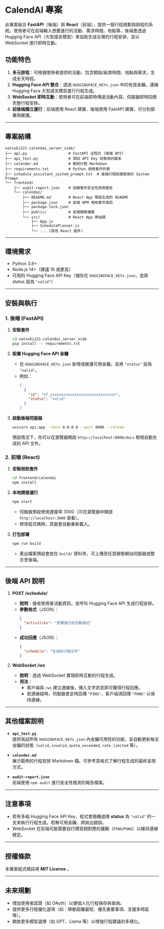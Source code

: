 # CalendAI 專案

此專案結合 **FastAPI**（後端）與 **React**（前端），提供一個行程規劃與排程的系統。使用者可在前端輸入想要進行的活動、需求時間、地點等，後端會透過 Hugging Face API（大型語言模型）來協助生成合理的行程安排，並以 WebSocket 進行即時互動。

## 功能特色

1. **多元排程**：可根據使用者提供的活動，包含開始/結束時間、地點與需求，生成全天時程。
2. **Hugging Face API 整合**：透過 `HUGGINGFACE_KEYs.json` 中的有效金鑰，連線 Hugging Face 大型語言模型進行行程生成。
3. **WebSocket 即時互動**：使用者可在前端即時傳遞活動內容，伺服器即時回應完整行程安排。
4. **前後端獨立運行**：前端使用 React 建置，後端使用 FastAPI 建置，可分別部署與維護。

---

## 專案結構

```
natsuki221-calendai_server_side/
├── api.py                   # FastAPI 主程式 (後端 API)
├── api_test.py              # 測試 API Key 狀態用的腳本
├── calender.md              # 範例行程 Markdown
├── requirements.txt         # Python 相依套件列表
├── schedule_assistant_system_prompt.txt  # 後端行程助理使用的 System Prompt
└── frontend/
    ├── audit-report.json    # 依賴套件安全性檢測報告
    └── calendai/
        ├── README.md        # React App 預設生成的 README
        ├── package.json     # 前端 NPM 相依套件資訊
        ├── package-lock.json
        ├── public/          # 前端靜態檔案
        └── src/             # React App 原始碼
            ├── App.js
            ├── SchedulePlanner.js
            └── ... (其他 React 組件)
```

---

## 環境需求

- Python 3.8+  
- Node.js 14+（建議 16 或更高）
- 可用的 Hugging Face API Key（儲存在 `HUGGINGFACE_KEYs.json`，並將 status 設為 `"valid"`）

---

## 安裝與執行

### 1. 後端 (FastAPI)

1. **安裝套件**

   ```bash
   cd natsuki221-calendai_server_side
   pip install -r requirements.txt
   ```
   
2. **設置 Hugging Face API 金鑰**

   - 在 `HUGGINGFACE_KEYs.json` 新增或維護可用金鑰，並將 `"status"` 設為 `"valid"`。
   - 例如：
     ```json
     [
       {
         "id": "hf_xxxxxxxxxxxxxxxxxxxxxxxxxxxxxx",
         "status": "valid"
       }
     ]
     ```

3. **啟動後端伺服器**

   ```bash
   uvicorn api:app --host 0.0.0.0 --port 8000 --reload
   ```
   
   預設情況下，你可以在瀏覽器開啟 `http://localhost:8000/docs` 檢視自動生成的 API 文件。

### 2. 前端 (React)

1. **安裝相依套件**

   ```bash
   cd frontend/calendai
   npm install
   ```

2. **本地開發運行**

   ```bash
   npm start
   ```
   - 伺服器預設使用連接埠 3000（可在瀏覽器中開啟 `http://localhost:3000` 查看）。
   - 修改程式碼時，頁面會自動重新載入。

3. **打包部署**

   ```bash
   npm run build
   ```
   - 產出檔案預設會放在 `build/` 資料夾，可上傳至任意靜態網站伺服器或整合至後端。

---

## 後端 API 說明

1. **POST /schedule/**  
   - **說明**：接收使用者活動資訊，並呼叫 Hugging Face API 生成行程安排。  
   - **參數格式**（JSON）：
     ```json
     {
       "activities": "想要進行的活動描述"
     }
     ```
   - **成功回應**（JSON）：
     ```json
     {
       "schedule": "生成的行程文字"
     }
     ```

2. **WebSocket /ws**  
   - **說明**：透過 WebSocket 實現即時互動的行程生成。  
   - **用法**：
     - 客戶端與 `/ws` 建立連線後，傳入文字訊息即可獲得行程回應。
     - 若連線超時，伺服器會定時回傳 `"PING"`，客戶端須回傳 `"PONG"` 以保持連線。

---

## 其他檔案說明

- **`api_test.py`**  
  提供測試所有 `HUGGINGFACE_KEYs.json` 內金鑰可用性的功能，並自動更新每支金鑰的狀態（`valid`, `invalid`, `quota_exceeded`, `rate_limited` 等）。

- **`calender.md`**  
  展示範例的行程安排 Markdown 檔。可參考其格式了解行程生成的最終呈現方式。

- **`audit-report.json`**  
  前端使用 `npm audit` 進行安全性檢測的報告檔案。

---

## 注意事項

- 若有多組 Hugging Face API Key，程式會隨機選擇 **status** 為 `"valid"` 的一支來執行行程生成。若無可用金鑰，將拋出錯誤。
- WebSocket 在前端可能需要自行撰寫相對應的邏輯（`PING`/`PONG`）以維持連線穩定。

---

## 授權條款

本專案程式碼採用 **MIT License** 。

---

## 未來規劃

- 增加使用者認證（如 OAuth）以便個人化行程保存與查詢。
- 提供更多行程優化選項（如：移動距離最短、優先重要事項、支援多時區等）。
- 開放更多模型選擇（如 GPT、Llama 等）以增強行程建議的多樣化。
